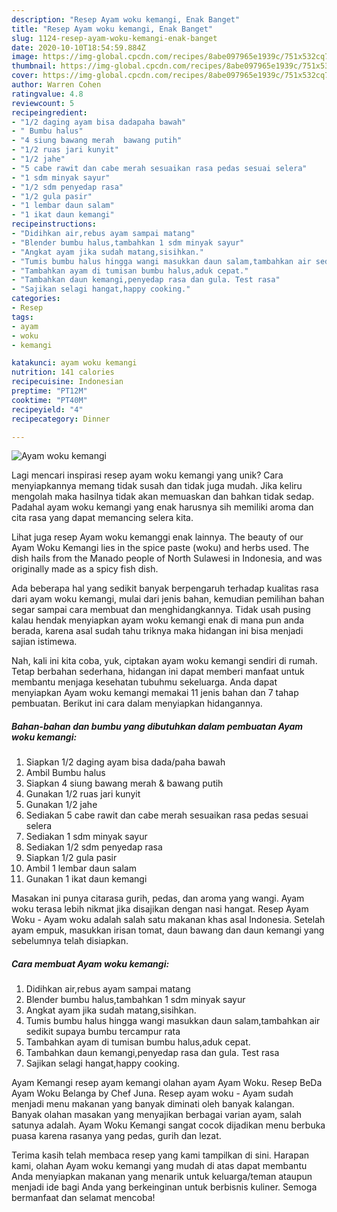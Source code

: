 ```yaml
---
description: "Resep Ayam woku kemangi, Enak Banget"
title: "Resep Ayam woku kemangi, Enak Banget"
slug: 1124-resep-ayam-woku-kemangi-enak-banget
date: 2020-10-10T18:54:59.884Z
image: https://img-global.cpcdn.com/recipes/8abe097965e1939c/751x532cq70/ayam-woku-kemangi-foto-resep-utama.jpg
thumbnail: https://img-global.cpcdn.com/recipes/8abe097965e1939c/751x532cq70/ayam-woku-kemangi-foto-resep-utama.jpg
cover: https://img-global.cpcdn.com/recipes/8abe097965e1939c/751x532cq70/ayam-woku-kemangi-foto-resep-utama.jpg
author: Warren Cohen
ratingvalue: 4.8
reviewcount: 5
recipeingredient:
- "1/2 daging ayam bisa dadapaha bawah"
- " Bumbu halus"
- "4 siung bawang merah  bawang putih"
- "1/2 ruas jari kunyit"
- "1/2 jahe"
- "5 cabe rawit dan cabe merah sesuaikan rasa pedas sesuai selera"
- "1 sdm minyak sayur"
- "1/2 sdm penyedap rasa"
- "1/2 gula pasir"
- "1 lembar daun salam"
- "1 ikat daun kemangi"
recipeinstructions:
- "Didihkan air,rebus ayam sampai matang"
- "Blender bumbu halus,tambahkan 1 sdm minyak sayur"
- "Angkat ayam jika sudah matang,sisihkan."
- "Tumis bumbu halus hingga wangi masukkan daun salam,tambahkan air sedikit supaya bumbu tercampur rata"
- "Tambahkan ayam di tumisan bumbu halus,aduk cepat."
- "Tambahkan daun kemangi,penyedap rasa dan gula. Test rasa"
- "Sajikan selagi hangat,happy cooking."
categories:
- Resep
tags:
- ayam
- woku
- kemangi

katakunci: ayam woku kemangi 
nutrition: 141 calories
recipecuisine: Indonesian
preptime: "PT12M"
cooktime: "PT40M"
recipeyield: "4"
recipecategory: Dinner

---
```



![Ayam woku kemangi](https://img-global.cpcdn.com/recipes/8abe097965e1939c/751x532cq70/ayam-woku-kemangi-foto-resep-utama.jpg)

Lagi mencari inspirasi resep ayam woku kemangi yang unik? Cara menyiapkannya memang tidak susah dan tidak juga mudah. Jika keliru mengolah maka hasilnya tidak akan memuaskan dan bahkan tidak sedap. Padahal ayam woku kemangi yang enak harusnya sih memiliki aroma dan cita rasa yang dapat memancing selera kita.

Lihat juga resep Ayam woku kemanggi enak lainnya. The beauty of our Ayam Woku Kemangi lies in the spice paste (woku) and herbs used. The dish hails from the Manado people of North Sulawesi in Indonesia, and was originally made as a spicy fish dish.

Ada beberapa hal yang sedikit banyak berpengaruh terhadap kualitas rasa dari ayam woku kemangi, mulai dari jenis bahan, kemudian pemilihan bahan segar sampai cara membuat dan menghidangkannya. Tidak usah pusing kalau hendak menyiapkan ayam woku kemangi enak di mana pun anda berada, karena asal sudah tahu triknya maka hidangan ini bisa menjadi sajian istimewa.


Nah, kali ini kita coba, yuk, ciptakan ayam woku kemangi sendiri di rumah. Tetap berbahan sederhana, hidangan ini dapat memberi manfaat untuk membantu menjaga kesehatan tubuhmu sekeluarga. Anda dapat menyiapkan Ayam woku kemangi memakai 11 jenis bahan dan 7 tahap pembuatan. Berikut ini cara dalam menyiapkan hidangannya.

<!--inarticleads1-->

##### Bahan-bahan dan bumbu yang dibutuhkan dalam pembuatan Ayam woku kemangi:

1. Siapkan 1/2 daging ayam bisa dada/paha bawah
1. Ambil  Bumbu halus
1. Siapkan 4 siung bawang merah &amp; bawang putih
1. Gunakan 1/2 ruas jari kunyit
1. Gunakan 1/2 jahe
1. Sediakan 5 cabe rawit dan cabe merah sesuaikan rasa pedas sesuai selera
1. Sediakan 1 sdm minyak sayur
1. Sediakan 1/2 sdm penyedap rasa
1. Siapkan 1/2 gula pasir
1. Ambil 1 lembar daun salam
1. Gunakan 1 ikat daun kemangi


Masakan ini punya citarasa gurih, pedas, dan aroma yang wangi. Ayam woku terasa lebih nikmat jika disajikan dengan nasi hangat. Resep Ayam Woku - Ayam woku adalah salah satu makanan khas asal Indonesia. Setelah ayam empuk, masukkan irisan tomat, daun bawang dan daun kemangi yang sebelumnya telah disiapkan. 

<!--inarticleads2-->

##### Cara membuat Ayam woku kemangi:

1. Didihkan air,rebus ayam sampai matang
1. Blender bumbu halus,tambahkan 1 sdm minyak sayur
1. Angkat ayam jika sudah matang,sisihkan.
1. Tumis bumbu halus hingga wangi masukkan daun salam,tambahkan air sedikit supaya bumbu tercampur rata
1. Tambahkan ayam di tumisan bumbu halus,aduk cepat.
1. Tambahkan daun kemangi,penyedap rasa dan gula. Test rasa
1. Sajikan selagi hangat,happy cooking.


Ayam Kemangi resep ayam kemangi olahan ayam Ayam Woku. Resep BeDa Ayam Woku Belanga by Chef Juna. Resep ayam woku - Ayam sudah menjadi menu makanan yang banyak diminati oleh banyak kalangan. Banyak olahan masakan yang menyajikan berbagai varian ayam, salah satunya adalah. Ayam Woku Kemangi sangat cocok dijadikan menu berbuka puasa karena rasanya yang pedas, gurih dan lezat. 

Terima kasih telah membaca resep yang kami tampilkan di sini. Harapan kami, olahan Ayam woku kemangi yang mudah di atas dapat membantu Anda menyiapkan makanan yang menarik untuk keluarga/teman ataupun menjadi ide bagi Anda yang berkeinginan untuk berbisnis kuliner. Semoga bermanfaat dan selamat mencoba!
